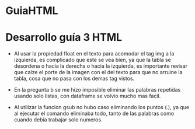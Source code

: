 # GuiaHTML
<h1>  Desarrollo guía 3 HTML </h1>

- Al usar la propiedad float en el texto para acomodar el tag img a la izquierda, es complicado que este se vea bien, ya que la tabla se desordena o hacia la derecha o hacia la izquierda, es importante revisar que calze el porte de la imagen con el del texto para que no arruine la tabla, cosa que no pasa con los demas tag vistos.

- En la pregunta b se me hizo imposible eliminar las palabras repetidas usando solo listas, con dataframe se volvio mucho mas facil.

- Al utilizar la funcion gsub no hubo caso eliminando los puntos (.), ya que al ejecutar el comando eliminaba todo, tanto de las palabras como cuando debia trabajar solo numeros. 
